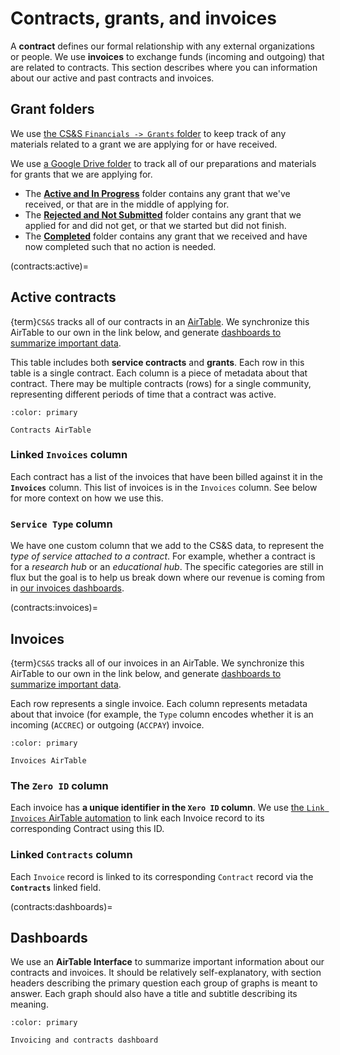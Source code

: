 # Contracts, grants, and invoices

A **contract** defines our formal relationship with any external organizations or people.
We use **invoices** to exchange funds (incoming and outgoing) that are related to contracts.
This section describes where you can information about our active and past contracts and invoices.

## Grant folders

We use [the CS&S `Financials -> Grants` folder](https://drive.google.com/drive/folders/12YIr5KSS-mJ7IUZKt5MjYY7n2wyzHkUH?usp=share_link) to keep track of any materials related to a grant we are applying for or have received.

We use [a Google Drive folder](https://drive.google.com/drive/folders/1VvER_SxLDKjDYwfXYyEbPX9GN7YlsNpT?usp=share_link) to track all of our preparations and materials for grants that we are applying for.

- The [**Active and In Progress**](https://drive.google.com/drive/folders/1Mgio3WQfpXkuuy_i--ioY_9XHIff4cQe?usp=share_link) folder contains any grant that we've received, or that are in the middle of applying for.
- The [**Rejected and Not Submitted**](https://drive.google.com/drive/folders/1BqCYoOvDrkv_f5eYbbrkP_3sHv2M6i7b?usp=share_link) folder contains any grant that we applied for and did not get, or that we started but did not finish.
- The [**Completed**](https://drive.google.com/drive/folders/1BALUGZh2x_LsQuBSMXAfxeryeP9bMleD?usp=share_link) folder contains any grant that we received and have now completed such that no action is needed.

(contracts:active)=
## Active contracts

{term}`CS&S` tracks all of our contracts in an [AirTable](accounts:airtable).
We synchronize this AirTable to our own in the link below, and generate [dashboards to summarize important data](contracts:dashboards).

This table includes both **service contracts** and **grants**.
Each row in this table is a single contract.
Each column is a piece of metadata about that contract.
There may be multiple contracts (rows) for a single community, representing different periods of time that a contract was active.

```{button-link} https://airtable.com/appbjBTRIbgRiElkr/tbliwB70vYg3hlkb1/viwWPJhcFbXUJZUO6
:color: primary

Contracts AirTable
```

### Linked `Invoices` column

Each contract has a list of the invoices that have been billed against it in the **`Invoices`** column.
This list of invoices is in the `Invoices` column.
See below for more context on how we use this.

### `Service Type` column

We have one custom column that we add to the CS&S data, to represent the _type of service attached to a contract_.
For example, whether a contract is for a _research hub_ or an _educational hub_.
The specific categories are still in flux but the goal is to help us break down where our revenue is coming from in [our invoices dashboards](contracts:dashboards).

(contracts:invoices)=
## Invoices

{term}`CS&S` tracks all of our invoices in an AirTable.
We synchronize this AirTable to our own in the link below, and generate [dashboards to summarize important data](contracts:dashboards).

Each row represents a single invoice.
Each column represents metadata about that invoice (for example, the `Type` column encodes whether it is an incoming (`ACCREC`) or outgoing (`ACCPAY`) invoice.

```{button-link} https://airtable.com/appbjBTRIbgRiElkr/tblkmferOITqS2vH8/viwfuamzW4kbaQSSJ
:color: primary

Invoices AirTable
```

### The `Zero ID` column

Each invoice has **a unique identifier in the `Xero ID` column**.
We use [the `Link Invoices` AirTable automation](https://airtable.com/appbjBTRIbgRiElkr/wflPVmcmuMb38DYIW/wtr3oTLWhTJoVns8d) to link each Invoice record to its corresponding Contract using this ID.

### Linked `Contracts` column

Each `Invoice` record is linked to its corresponding `Contract` record via the **`Contracts`** linked field.

(contracts:dashboards)=
## Dashboards

We use an **AirTable Interface** to summarize important information about our contracts and invoices.
It should be relatively self-explanatory, with section headers describing the primary question each group of graphs is meant to answer.
Each graph should also have a title and subtitle describing its meaning.

```{button-link} https://airtable.com/appbjBTRIbgRiElkr/pagDRzpzpmKVNncH7
:color: primary

Invoicing and contracts dashboard
```

